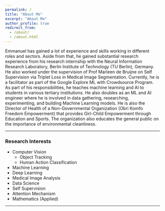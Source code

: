 ```yaml
---
permalink: /
title: "About Me"
excerpt: "About Me"
author_profile: true
redirect_from: 
  - /about/
  - /about.html
---
```



Emmanuel has gained a lot of experience and skills working in different roles and sectors. 
Aside from that, he gained substantial research experience from his research internship with the Neural Information Research Laboratory, Berlin Institute of Technology (TU Berlin), Germany. He also worked under the supervision of Prof Marleen de Bruijne on Self Supervision via Triplet Loss in Medical Image Segmentation.
Currently, he is a facilitator as part of the Google Explore ML with Crowdsource Program. As part of his responsibilities, he teaches machine learning and AI to students in various tertiary institutions. 
He also doubles as an ML and AI engineer where he is involved in data gathering, researching, experimenting, and building  Machine Learning models.
He is also the Director of Health of a Non-Governmental Organization (Obri Komfo Freedom Empowerment) that provides Girl-Child Empowerment through Education and Sports. The organization also educates the general public on the importance of environmental cleanliness.



---
### Research Interests

* Computer Vision
    * Object Tracking
    * Human Action Classification
* Machine Learning 
* Deep Learning 
* Medical Image Analysis
* Data Science
* Self Supervision
* Attention Mechanism
* Mathematics (Applied)

---
